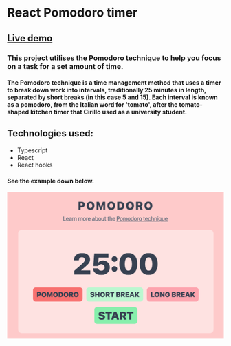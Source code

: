 # React Pomodoro timer

## [Live demo](https://rad-hummingbird-8aba8c.netlify.app/)

### This project utilises the Pomodoro technique to help you focus on a task for a set amount of time.

#### The Pomodoro technique is a time management method that uses a timer to break down work into intervals, traditionally 25 minutes in length, separated by short breaks (in this case 5 and 15). Each interval is known as a pomodoro, from the Italian word for 'tomato', after the tomato-shaped kitchen timer that Cirillo used as a university student.

## Technologies used: 
* Typescript
* React
* React hooks

#### See the example down below.

![output chart](./showcase.png)
